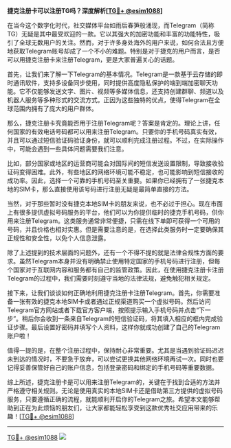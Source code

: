 **捷克注册卡可以注册TG吗？深度解析[[TG💪+ @esim1088](https://t.me/s/esim1088)]**

在当今这个数字化时代，社交媒体平台如雨后春笋般涌现，而Telegram（简称TG）无疑是其中最受欢迎的一款。它以其强大的加密功能和丰富的功能特性，吸引了全球无数用户的关注。然而，对于许多身处海外的用户来说，如何合法且方便地获取Telegram账号却成了一个不小的难题。特别是对于捷克的用户而言，是否可以用捷克注册卡来注册Telegram，更是大家普遍关心的话题。

首先，让我们来了解一下Telegram的基本情况。Telegram是一款基于云存储的即时通讯软件，支持多设备同步使用，同时提供高度隐私保护的端到端加密聊天功能。它不仅能够发送文字、图片、视频等多媒体信息，还支持创建群聊、频道以及机器人服务等多种形式的交流方式。正因为这些独特的优点，使得Telegram在全球范围内拥有了庞大的用户群体。

那么，捷克注册卡究竟能否用于注册Telegram呢？答案是肯定的。理论上讲，任何国家的有效电话号码都可以用来注册Telegram。只要你的手机号码真实有效，并且可以通过短信验证码验证身份，就可以顺利完成注册过程。不过，在实际操作中，可能会遇到一些具体问题需要我们注意。

比如，部分国家或地区的运营商可能会对国际间的短信发送设置限制，导致接收验证码变得困难。此外，有些地区的网络环境可能不稳定，也可能影响到短信接收的成功率。因此，选择一个可靠的手机号码至关重要。如果你已经拥有了一张捷克本地的SIM卡，那么直接使用该号码进行注册无疑是最简单直接的方法。

当然，对于那些暂时没有捷克本地SIM卡的朋友来说，也不必过于担心。现在市面上有很多提供虚拟号码服务的平台，他们可以为你提供临时的捷克手机号码，供你用来注册Telegram。这类服务通常非常便捷，只需在线下单即可获得一个可用的号码，并且价格也相对实惠。但是需要注意的是，在选择此类服务时一定要确保其正规性和安全性，以免个人信息泄露。

除了上述提到的技术层面的问题外，还有一个不得不提的就是法律合规性方面的要求。虽然Telegram本身并没有明确禁止使用特定国家的手机号码进行注册，但每个国家对于互联网内容和服务都有自己的监管政策。因此，在使用捷克注册卡注册Telegram的过程中，我们需要时刻遵守当地的法律法规，避免触犯相关规定。

接下来，让我们谈谈如何正确地利用捷克注册卡注册Telegram。首先，你需要准备一张有效的捷克本地SIM卡或者通过正规渠道购买一个虚拟号码。然后访问Telegram官方网站或者下载官方客户端，按照提示输入手机号码并点击“下一步”。稍后你会收到一条来自Telegram的短信验证码，将其填入相应的框内完成验证步骤。最后设置好密码并填写个人资料，这样你就成功创建了自己的Telegram账户啦！

值得一提的是，在整个注册过程中，保持耐心非常重要。尤其是当遇到验证码迟迟未到达的情况时，不要急于放弃，可以尝试更换其他网络环境再试一次。同时也要记得妥善保管好自己的账户信息，包括登录密码和绑定的手机号码等重要数据。

综上所述，捷克注册卡是可以用来注册Telegram的，关键在于找到合适的方法并严格遵守相关规则。无论是使用真实的本地SIM卡还是借助第三方提供的虚拟号码服务，只要遵循正确的流程，就能顺利开启你的Telegram之旅。希望本文能够帮助到正在为此烦恼的朋友们，让大家都能轻松享受到这款优秀社交应用带来的乐趣！[[TG💪+ @esim1088](https://t.me/s/esim1088)]

---

[TG💪+ @esim1088](https://t.me/s/esim1088) ![](https://i.postimg.cc/4NQfJmqS/Snipaste-2025-05-13-00-14-12.png)